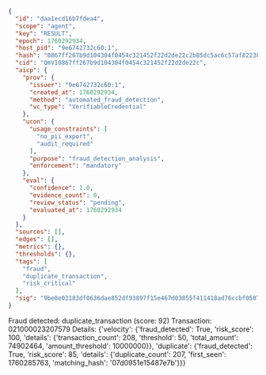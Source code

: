 ```json
{
  "id": "daa1ecd16b7fdea4",
  "scope": "agent",
  "key": "RESULT",
  "epoch": 1760292934,
  "host_pid": "9e6742732c60:1",
  "hash": "0867ff267b9d104304f0454c321452f22d2de22c2b85dc5ac6c57af822384649",
  "cid": "QmV10867ff267b9d104304f0454c321452f22d2de22c",
  "aicp": {
    "prov": {
      "issuer": "9e6742732c60:1",
      "created_at": 1760292934,
      "method": "automated_fraud_detection",
      "vc_type": "VerifiableCredential"
    },
    "ucon": {
      "usage_constraints": [
        "no_pii_export",
        "audit_required"
      ],
      "purpose": "fraud_detection_analysis",
      "enforcement": "mandatory"
    },
    "eval": {
      "confidence": 1.0,
      "evidence_count": 0,
      "review_status": "pending",
      "evaluated_at": 1760292934
    }
  },
  "sources": [],
  "edges": [],
  "metrics": {},
  "thresholds": {},
  "tags": [
    "fraud",
    "duplicate_transaction",
    "risk_critical"
  ],
  "sig": "9be8e03183df0636dae852df93897f15e467d03855f411418ad76ccbf05072a3"
}
```

Fraud detected: duplicate_transaction (score: 92)
Transaction: 021000023207579
Details: {'velocity': {'fraud_detected': True, 'risk_score': 100, 'details': {'transaction_count': 208, 'threshold': 50, 'total_amount': 74902464, 'amount_threshold': 10000000}}, 'duplicate': {'fraud_detected': True, 'risk_score': 85, 'details': {'duplicate_count': 207, 'first_seen': 1760285763, 'matching_hash': '07d0951e15487e7b'}}}